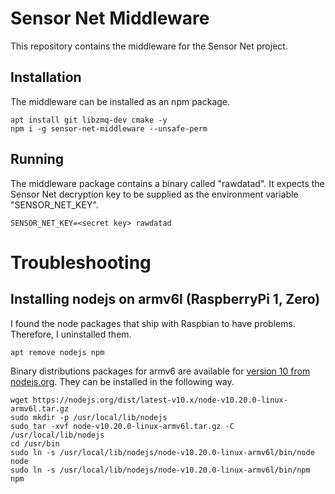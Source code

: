 # Sensor Net Middleware
This repository contains the middleware for the Sensor Net project.

## Installation
The middleware can be installed as an npm package.

```shell
apt install git libzmq-dev cmake -y
npm i -g sensor-net-middleware --unsafe-perm
```

## Running
The middleware package contains a binary called "rawdatad".
It expects the Sensor Net decryption key to be supplied as the environment variable "SENSOR_NET_KEY".
```shell
SENSOR_NET_KEY=<secret key> rawdatad
```

# Troubleshooting
## Installing nodejs on armv6l (RaspberryPi 1, Zero)
I found the node packages that ship with Raspbian to have problems.
Therefore, I uninstalled them.

```shell
apt remove nodejs npm
```

Binary distributions packages for armv6 are available for [version 10 from nodejs.org](https://nodejs.org/dist/latest-v10.x/).
They can be installed in the following way.

```shell
wget https://nodejs.org/dist/latest-v10.x/node-v10.20.0-linux-armv6l.tar.gz
sudo mkdir -p /usr/local/lib/nodejs
sudo tar -xvf node-v10.20.0-linux-armv6l.tar.gz -C /usr/local/lib/nodejs 
cd /usr/bin
sudo ln -s /usr/local/lib/nodejs/node-v10.20.0-linux-armv6l/bin/node node
sudo ln -s /usr/local/lib/nodejs/node-v10.20.0-linux-armv6l/bin/npm npm
```
